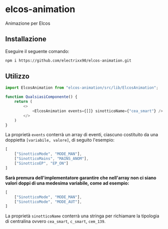 # elcos-animation
 Animazione per Elcos

Installazione
------
Eseguire il seguente comando:
```bash
npm i https://github.com/electrixx90/elcos-animation.git
```

Utilizzo
-------
```javascript
import ElcosAnimation from "elcos-animation/src/lib/ElcosAnimation";

function QualsiasiComponente() {
    return (
        <>
            <ElcosAnimation events={[]} sinotticoName={"cea_smart"} />
        </>
    )
}
```

La proprietà `events` conterrà un array di eventi, ciascuno costituito da una doppietta `[variabile, valore]`, di seguito l'esempio:

```javascript
[
    ["SinotticoMode", "MODE_MAN"],
    ["SinotticoMains", "MAINS_ANOM"],
    ["SinotticoEP", "EP_ON"]
]
```

<b>Sarà premura dell'implementatore garantire che nell'array non ci siano valori doppi di una medesima variabile, come ad esempio:</b>
```javascript
[
    ["SinotticoMode", "MODE_MAN"],
    ["SinotticoMode", "MODE_AUT"],
]
```

La proprietà `sinotticoName` conterrà una stringa per richiamare la tipologia di centralina ovvero `cea_smart`, `c_smart`, `cem_139`.
